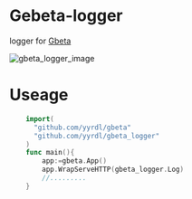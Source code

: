 # Gebeta-logger

logger for [Gbeta](https://github.com/yyrdl/Gbeta)


![gbeta_logger_image](http://d.pcs.baidu.com/thumbnail/dd58087b8ab230c66aad36f073b083e0?fid=758558173-250528-38605564578761&time=1460178000&rt=sh&sign=FDTAER-DCb740ccc5511e5e8fedcff06b081203-H%2BvsboAu8XGGpJ43tL%2BfamnqA8Y%3D&expires=8h&chkv=0&chkbd=0&chkpc=&dp-logid=2308679241730188886&dp-callid=0&size=c710_u500&quality=100)
# Useage
```go
    import(
	  "github.com/yyrdl/gbeta"
	  "github.com/yyrdl/gbeta_logger"
	)
	func main(){
		app:=gbeta.App()
		app.WrapServeHTTP(gbeta_logger.Log)
		//.........
	}
```
